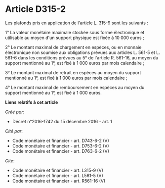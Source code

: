 # Article D315-2

Les plafonds pris en application de l'article L. 315-9 sont les suivants :

1° La valeur monétaire maximale stockée sous forme électronique et utilisable au moyen d'un support physique est fixée à 10
000 euros ;

2° Le montant maximal de chargement en espèces, ou en monnaie électronique non soumise aux obligations prévues aux articles
L. 561-5 et L. 561-6 dans les conditions prévues au 5° de l'article R. 561-16, au moyen du support mentionné au 1°, est fixé
à 1 000 euros par mois calendaire ;

3° Le montant maximal de retrait en espèces au moyen du support mentionné au 1°, est fixé à 1 000 euros par mois calendaire ;

4° Le montant maximal de remboursement en espèces au moyen du support mentionné au 1°, est fixé à 1 000 euros.

**Liens relatifs à cet article**

_Créé par_:

  - Décret n°2016-1742 du 15 décembre 2016 - art. 1

_Cité par_:

  - Code monétaire et financier - art. D743-6-2 (V)
  - Code monétaire et financier - art. D753-6-2 (V)
  - Code monétaire et financier - art. D763-6-2 (V)

_Cite_:

  - Code monétaire et financier - art. L315-9 (V)
  - Code monétaire et financier - art. L561-5 (V)
  - Code monétaire et financier - art. R561-16 (V)
